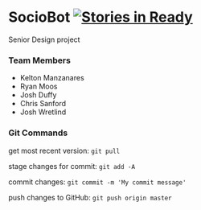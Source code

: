 SocioBot [![Stories in Ready](https://badge.waffle.io/kmanzana/SocioBot_Arduino.png?label=ready)](https://waffle.io/kmanzana/SocioBot_Arduino)
========

Senior Design project

### Team Members
- Kelton Manzanares
- Ryan Moos
- Josh Duffy
- Chris Sanford
- Josh Wretlind

### Git Commands
get most recent version: `git pull`

stage changes for commit: `git add -A`

commit changes: `git commit -m 'My commit message'`

push changes to GitHub: `git push origin master`
